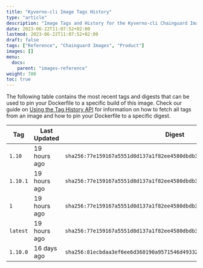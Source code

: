 ```yaml
---
title: "Kyverno-cli Image Tags History"
type: "article"
description: "Image Tags and History for the Kyverno-cli Chainguard Image"
date: 2023-06-22T11:07:52+02:00
lastmod: 2023-06-22T11:07:52+02:00
draft: false
tags: ["Reference", "Chainguard Images", "Product"]
images: []
menu:
  docs:
    parent: "images-reference"
weight: 700
toc: true
---
```


The following table contains the most recent tags and digests that can be used to pin your Dockerfile to a specific build of this image. Check our guide on [Using the Tag History API](/chainguard/chainguard-images/using-the-tag-history-api/) for information on how to fetch all tags from an image and how to pin your Dockerfile to a specific digest.

| Tag      | Last Updated | Digest                                                                    |
|----------|--------------|---------------------------------------------------------------------------|
| `1.10`   | 19 hours ago | `sha256:77e159167a5551d8d137a1f82ee4580dbdb381844309e78d23269f040e4a1d60` |
| `1.10.1` | 19 hours ago | `sha256:77e159167a5551d8d137a1f82ee4580dbdb381844309e78d23269f040e4a1d60` |
| `1`      | 19 hours ago | `sha256:77e159167a5551d8d137a1f82ee4580dbdb381844309e78d23269f040e4a1d60` |
| `latest` | 19 hours ago | `sha256:77e159167a5551d8d137a1f82ee4580dbdb381844309e78d23269f040e4a1d60` |
| `1.10.0` | 16 days ago  | `sha256:81ecbdaa3ef6ee6d360190a9571546d493329c1021d5455639224436562ec5de` |
